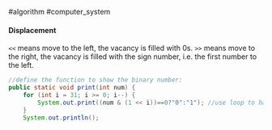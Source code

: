 #algorithm #computer_system 

#### Displacement
`<<` means move to the left, the vacancy is filled with 0s.
`>>` means move to the right, the vacancy is filled with the sign number, i.e. the first number to the left.

```java
//define the function to show the binary number:
public static void print(int num) {
	for (int i = 31; i >= 0; i--) {
		System.out.print((num & (1 << i))==0?"0":"1"); //use loop to have digit 1 travel from right to left, and use & operation to identify the 1s in the binary number.
	}
	System.out.println();
```


